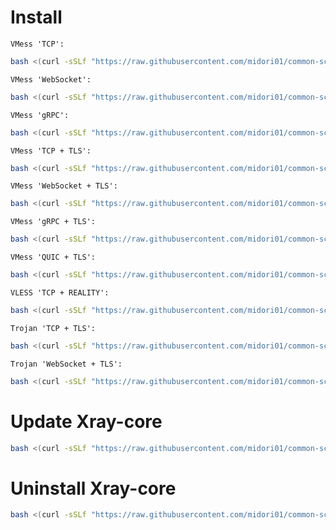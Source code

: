 # Install
`VMess 'TCP':`
```bash
bash <(curl -sSLf "https://raw.githubusercontent.com/midori01/common-scripts/main/xray/install.sh") tcp
```
`VMess 'WebSocket':`
```bash
bash <(curl -sSLf "https://raw.githubusercontent.com/midori01/common-scripts/main/xray/install.sh") ws
```
`VMess 'gRPC':`
```bash
bash <(curl -sSLf "https://raw.githubusercontent.com/midori01/common-scripts/main/xray/install.sh") grpc
```
`VMess 'TCP + TLS':`
```bash
bash <(curl -sSLf "https://raw.githubusercontent.com/midori01/common-scripts/main/xray/install.sh") tls
```
`VMess 'WebSocket + TLS':`
```bash
bash <(curl -sSLf "https://raw.githubusercontent.com/midori01/common-scripts/main/xray/install.sh") wss
```
`VMess 'gRPC + TLS':`
```bash
bash <(curl -sSLf "https://raw.githubusercontent.com/midori01/common-scripts/main/xray/install.sh") grpc-tls
```
`VMess 'QUIC + TLS':`
```bash
bash <(curl -sSLf "https://raw.githubusercontent.com/midori01/common-scripts/main/xray/install.sh") quic
```
`VLESS 'TCP + REALITY':`
```bash
bash <(curl -sSLf "https://raw.githubusercontent.com/midori01/common-scripts/main/xray/install.sh") vless
```
`Trojan 'TCP + TLS':`
```bash
bash <(curl -sSLf "https://raw.githubusercontent.com/midori01/common-scripts/main/xray/install.sh") trojan-tcp
```
`Trojan 'WebSocket + TLS':`
```bash
bash <(curl -sSLf "https://raw.githubusercontent.com/midori01/common-scripts/main/xray/install.sh") trojan-ws
```

# Update Xray-core
```bash
bash <(curl -sSLf "https://raw.githubusercontent.com/midori01/common-scripts/main/xray/install.sh") update
```

# Uninstall Xray-core
```bash
bash <(curl -sSLf "https://raw.githubusercontent.com/midori01/common-scripts/main/xray/install.sh") uninstall
```
